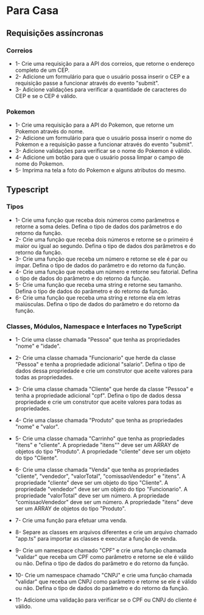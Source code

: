 # Para Casa

## Requisições assíncronas

### Correios
- 1- Crie uma requisição para a API dos correios, que retorne o endereço completo de um CEP.
- 2- Adicione um formulário para que o usuário possa inserir o CEP e a requisição passe a funcionar através do evento "submit".
- 3- Adicione validações para verificar a quantidade de caracteres do CEP e se o CEP é válido.

### Pokemon
- 1- Crie uma requisição para a API do Pokemon, que retorne um Pokemon através do nome.
- 2- Adicione um formulário para que o usuário possa inserir o nome do Pokemon e a requisição passe a funcionar através do evento "submit".
- 3- Adicione validações para verificar se o nome do Pokemon é válido.
- 4- Adicione um botão para que o usuário possa limpar o campo de nome do Pokemon.
- 5- Imprima na tela a foto do Pokemon e alguns atributos do mesmo.

## Typescript

### Tipos
- 1- Crie uma função que receba dois números como parâmetros e retorne a soma deles. Defina o tipo de dados dos parâmetros e do retorno da função.
- 2- Crie uma função que receba dois números e retorne se o primeiro é maior ou igual ao segundo. Defina o tipo de dados dos parâmetros e do retorno da função.
- 3- Crie uma função que receba um número e retorne se ele é par ou ímpar. Defina o tipo de dados do parâmetro e do retorno da função.
- 4- Crie uma função que receba um número e retorne seu fatorial. Defina o tipo de dados do parâmetro e do retorno da função.
- 5- Crie uma função que receba uma string e retorne seu tamanho. Defina o tipo de dados do parâmetro e do retorno da função.
- 6- Crie uma função que receba uma string e retorne ela em letras maiúsculas. Defina o tipo de dados do parâmetro e do retorno da função.

### Classes, Módulos, Namespace e Interfaces no TypeScript
- 1- Crie uma classe chamada "Pessoa" que tenha as propriedades "nome" e "idade".
- 2- Crie uma classe chamada "Funcionario" que herde da classe "Pessoa" e tenha a propriedade adicional "salario". Defina o tipo de dados dessa propriedade e crie um construtor que aceite valores para todas as propriedades.
- 3- Crie uma classe chamada "Cliente" que herde da classe "Pessoa" e tenha a propriedade adicional "cpf". Defina o tipo de dados dessa propriedade e crie um construtor que aceite valores para todas as propriedades.
- 4- Crie uma classe chamada "Produto" que tenha as propriedades "nome" e "valor".
- 5- Crie uma classe chamada "Carrinho" que tenha as propriedades "itens" e "cliente". A propriedade "itens"" deve ser um ARRAY de objetos do tipo "Produto". A propriedade "cliente" deve ser um objeto do tipo "Cliente".
- 6- Crie uma classe chamada "Venda" que tenha as propriedades "cliente", "vendedor", "valorTotal", "comissaoVendedor" e "itens". A propriedade "cliente" deve ser um objeto do tipo "Cliente". A propriedade "vendedor" deve ser um objeto do tipo "Funcionario". A propriedade "valorTotal" deve ser um número. A propriedade "comissaoVendedor" deve ser um número. A propriedade "itens" deve ser um ARRAY de objetos do tipo "Produto".
- 7- Crie uma função para efetuar uma venda.
- 8- Separe as classes em arquivos diferentes e crie um arquivo chamado "app.ts" para importar as classes e executar a função de venda.

- 9- Crie um namespace chamado "CPF" e crie uma função chamada "validar" que receba um CPF como parâmetro e retorne se ele é válido ou não. Defina o tipo de dados do parâmetro e do retorno da função.
- 10- Crie um namespace chamado "CNPJ" e crie uma função chamada "validar" que receba um CNPJ como parâmetro e retorne se ele é válido ou não. Defina o tipo de dados do parâmetro e do retorno da função.
- 11- Adicione uma validação para verificar se o CPF ou CNPJ do cliente é válido.